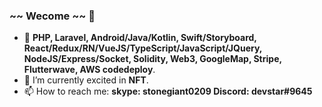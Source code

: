 ### ~~ Wecome ~~ 👋

- 🔭 **PHP, Laravel, Android/Java/Kotlin, Swift/Storyboard, React/Redux/RN/VueJS/TypeScript/JavaScript/JQuery, NodeJS/Express/Socket, Solidity, Web3, GoogleMap, Stripe, Flutterwave, AWS codedeploy**.
- 🌱 I’m currently excited in **NFT**.
- 📫 How to reach me: **skype: stonegiant0209   Discord: devstar#9645**
